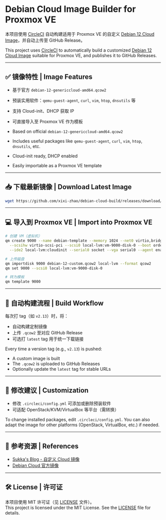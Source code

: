 #  Debian Cloud Image Builder for Proxmox VE

本项目使用 [CircleCI](https://circleci.com/) 自动构建适用于 Proxmox VE 的自定义 [Debian 12 Cloud Image](https://cdimage.debian.org/images/cloud/bookworm/latest/)，并自动上传至 GitHub Release。

This project uses [CircleCI](https://circleci.com/) to automatically build a customized [Debian 12 Cloud Image](https://cdimage.debian.org/images/cloud/) suitable for Proxmox VE, and publishes it to GitHub Releases.

---

## ✅ 镜像特性 | Image Features

- 基于官方 `debian-12-genericcloud-amd64.qcow2`
- 预装实用软件：`qemu-guest-agent`, `curl`, `vim`, `htop`, `dnsutils` 等
- 支持 Cloud-init、DHCP 获取 IP
- 可直接导入至 Proxmox VE 作为模板

- Based on official `debian-12-genericcloud-amd64.qcow2`
- Includes useful packages like `qemu-guest-agent`, `curl`, `vim`, `htop`, `dnsutils`, etc.
- Cloud-init ready, DHCP enabled
- Easily importable as a Proxmox VE template

---

## 📥 下载最新镜像 | Download Latest Image

```bash
wget https://github.com/xixi-zhao/debian-cloud-build/releases/download/latest/debian-12-custom.qcow2
```
---

## 💻 导入到 Proxmox VE | Import into Proxmox VE

```bash
# 创建 VM（虚拟机）
qm create 9000 --name debian-template --memory 1024 --net0 virtio,bridge=vmbr0 \
  --scsihw virtio-scsi-pci --scsi0 local-lvm:vm-9000-disk-0 --boot order=scsi0 \
  --ide2 local-lvm:cloudinit --serial0 socket --vga serial0 --agent enabled=1

# 上传磁盘
qm importdisk 9000 debian-12-custom.qcow2 local-lvm --format qcow2
qm set 9000 --scsi0 local-lvm:vm-9000-disk-0

# 转为模板
qm template 9000
```

---

## 🔁 自动构建流程 | Build Workflow

每次打 tag（如 `v2.13`）时，将：

- 自动构建定制镜像
- 上传 `.qcow2` 至对应 GitHub Release
- 可选打 `latest` tag 用于统一下载链接

Every time a version tag (e.g., `v2.13`) is pushed:

- A custom image is built
- The `.qcow2` is uploaded to GitHub Releases
- Optionally update the `latest` tag for stable URLs

---

## 🧩 修改建议 | Customization

- 修改 `.circleci/config.yml` 可添加或删除预装软件
- 可适配 OpenStack/KVM/VirtualBox 等平台（需转换）

To change installed packages, edit `.circleci/config.yml`. You can also adapt the image for other platforms (OpenStack, VirtualBox, etc.) if needed.

---

## 🤝 参考资源 | References

- [Sukka's Blog - 自定义 Cloud 镜像](https://blog.skk.moe/)
- [Debian Cloud 官方镜像](https://cdimage.debian.org/images/cloud/)

---

## 🛠️ License | 许可证

本项目使用 MIT 许可证（见 [LICENSE](LICENSE) 文件）。  
This project is licensed under the MIT License. See the [LICENSE](LICENSE) file for details.
